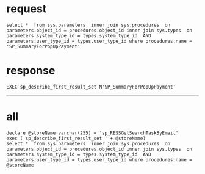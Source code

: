 # request
`select * 
from sys.parameters 
inner join sys.procedures 
 on parameters.object_id = procedures.object_id
inner join sys.types 
 on parameters.system_type_id = types.system_type_id 
 AND parameters.user_type_id = types.user_type_id
where procedures.name = 'SP_SummaryForPopUpPayment'`


# response
`EXEC sp_describe_first_result_set N'SP_SummaryForPopUpPayment'`

---
# all
`declare @storeName varchar(255) = 'sp_RESSGetSearchTaskByEmail'`<br>
`exec ('sp_describe_first_result_set ' + @storeName)`<br>
`select *  from sys.parameters  inner join sys.procedures  on parameters.object_id = procedures.object_id inner join sys.types  on parameters.system_type_id = types.system_type_id  AND parameters.user_type_id = types.user_type_id where procedures.name = @storeName`
